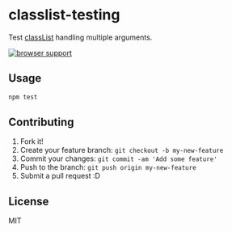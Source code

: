 # classlist-testing

Test [classList](http://caniuse.com/#feat=classlist "Show all tables# classList") handling multiple arguments.

[![browser support](https://ci.testling.com/azu/classlist-testing.png)](https://ci.testling.com/azu/classlist-testing)

## Usage

``` sh
npm test
```

## Contributing

1. Fork it!
2. Create your feature branch: `git checkout -b my-new-feature`
3. Commit your changes: `git commit -am 'Add some feature'`
4. Push to the branch: `git push origin my-new-feature`
5. Submit a pull request :D

## License

MIT